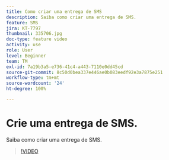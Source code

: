 ```yaml
---
title: Como criar uma entrega de SMS
description: Saiba como criar uma entrega de SMS.
feature: SMS
jira: KT-7797
thumbnail: 335706.jpg
doc-type: feature video
activity: use
role: User
level: Beginner
team: TM
exl-id: 7a19b3a5-e736-41c4-a443-7110e0dd45cd
source-git-commit: 8c50d0bea337e446ae0b083eedf92e3a7875e251
workflow-type: tm+mt
source-wordcount: '24'
ht-degree: 100%

---
```


# Crie uma entrega de SMS.

Saiba como criar uma entrega de SMS.

>[!VIDEO](https://video.tv.adobe.com/v/335706)
